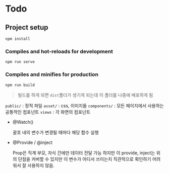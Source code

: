 # Todo

## Project setup
```
npm install
```

### Compiles and hot-reloads for development
```
npm run serve
```

### Compiles and minifies for production
```
npm run build
```
> 빌드를 하게 되면 `dist`폴더가 생기게 되는데 이 폴더를 나중에 배포하게 됨

`public/` : 정적 파일
`asset/` : css, 이미지들
`components/` : 모든 페이지에서 사용하는 공통적인 컴포넌트
`views` : 각 화면의 컴포넌트


- @Watch()

  괄호 내의 변수가 변경될 때마다 해당 함수 실행
  
- @Provide / @inject
  
  Prop은 직계 부모, 자식 간에만 데이터 전달 가능
  하지만 이 provide, inject는 위의 단점을 커버할 수 있지만 이 변수가 어디서 쓰이는지 직관적으로 확인하기 어려워서 잘 사용하지 않음.
